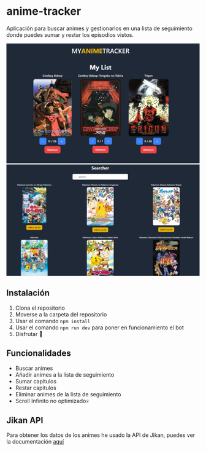 # anime-tracker 
Aplicación para buscar animes y gestionarlos en una lista de seguimiento donde puedes sumar y restar los episodios vistos.

![anime-tracker](./public/imagenEjemplo.png)
![anime-tracker](./public/ejemploBuscador.png)

## Instalación

1. Clona el repositorio
2. Moverse a la carpeta del repositorio
3. Usar el comando ```npm install```
4. Usar el comando ```npm run dev``` para poner en funcionamiento el bot
5. Disfrutar 🤯

## Funcionalidades

- Buscar animes
- Añadir animes a la lista de seguimiento
- Sumar capitulos
- Restar capitulos
- Eliminar animes de la lista de seguimiento
- Scroll Infinito no optimizado💀

## Jikan API
Para obtener los datos de los animes he usado la API de Jikan, puedes ver la documentación [aquí](https://docs.api.jikan.moe/)
